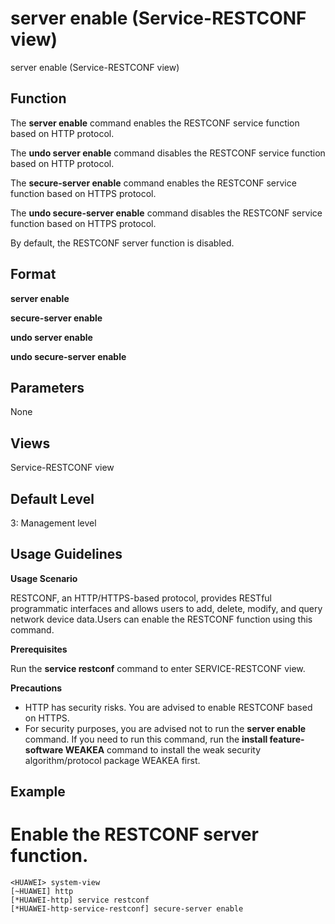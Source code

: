server enable (Service-RESTCONF view)
=====================================

server enable (Service-RESTCONF view)

Function
--------



The **server enable** command enables the RESTCONF service function based on HTTP protocol.

The **undo server enable** command disables the RESTCONF service function based on HTTP protocol.

The **secure-server enable** command enables the RESTCONF service function based on HTTPS protocol.

The **undo secure-server enable** command disables the RESTCONF service function based on HTTPS protocol.



By default, the RESTCONF server function is disabled.


Format
------

**server enable**

**secure-server enable**

**undo server enable**

**undo secure-server enable**


Parameters
----------

None

Views
-----

Service-RESTCONF view


Default Level
-------------

3: Management level


Usage Guidelines
----------------

**Usage Scenario**

RESTCONF, an HTTP/HTTPS-based protocol, provides RESTful programmatic interfaces and allows users to add, delete, modify, and query network device data.Users can enable the RESTCONF function using this command.

**Prerequisites**

Run the **service restconf** command to enter SERVICE-RESTCONF view.

**Precautions**

* HTTP has security risks. You are advised to enable RESTCONF based on HTTPS.
* For security purposes, you are advised not to run the **server enable** command. If you need to run this command, run the **install feature-software WEAKEA** command to install the weak security algorithm/protocol package WEAKEA first.

Example
-------

# Enable the RESTCONF server function.
```
<HUAWEI> system-view
[~HUAWEI] http
[*HUAWEI-http] service restconf
[*HUAWEI-http-service-restconf] secure-server enable

```